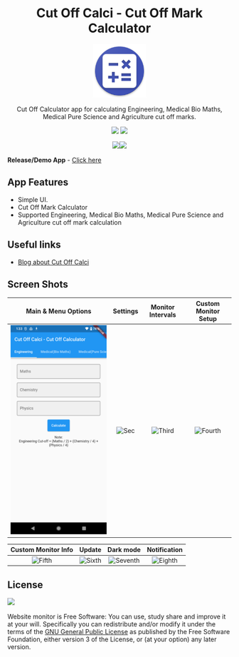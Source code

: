 <h1 align="center">Cut Off Calci - Cut Off Mark Calculator</h1>

<p align="center"><img width="120" height="120" src="assets/app_logo.png " alt="logo"/></p>

<p align="center">
Cut Off Calculator app for calculating Engineering, Medical Bio Maths, Medical Pure Science and Agriculture cut off marks.
</p>

<p align="center">
<a href="https://gitlab.com/manimaran/cut_off_calci/blob/master/LICENSE" alt="GitHub license"><img src="https://img.shields.io/badge/License-GPL%20v3-blue.svg" ></a>
<a href="https://manimaran96.wordpress.com" alt="Developer badge"><img src="https://img.shields.io/badge/developed%20by-Manimaran-blue.svg" ></a>
</p>

<p align="center">
<a href="https://f-droid.org/packages/com.manimarank.cutoffcalci/"><img src="https://fdroid.gitlab.io/artwork/badge/get-it-on.png" width="200px"></a><a href="https://play.google.com/store/apps/details?id=com.manimarank.cutoffcalci"><img src="https://raw.githubusercontent.com/manimaran96/Spell4Wiki/master/files/assets/images/badges/google_play.png" width="200px"></a>
</p>

**Release/Demo App** - [Click here](https://gitlab.com/manimaran/cut_off_calci/-/releases)


## App Features
- Simple UI.
- Cut Off Mark Calculator
- Supported Engineering, Medical Bio Maths, Medical Pure Science and Agriculture cut off mark calculation


## Useful links
 * [Blog about Cut Off Calci](https://manimaran96.wordpress.com/category/android-apps/website-monitor/)


## Screen Shots

| Main & Menu Options | Settings | Monitor Intervals | Custom Monitor Setup |
|:-:|:-:|:-:|:-:|
| ![First](files/screenshots/1.png) | ![Sec](fastlane/metadata/android/en-US/images/phoneScreenshots/2.png?raw=true) | ![Third](fastlane/metadata/android/en-US/images/phoneScreenshots/3.png?raw=true) | ![Fourth](fastlane/metadata/android/en-US/images/phoneScreenshots/4.png?raw=true) |

| Custom Monitor Info | Update | Dark mode | Notification |
|:-:|:-:|:-:|:-:|
| ![Fifth](fastlane/metadata/android/en-US/images/phoneScreenshots/5.png?raw=true) | ![Sixth](fastlane/metadata/android/en-US/images/phoneScreenshots/6.png?raw=true) | ![Seventh](fastlane/metadata/android/en-US/images/phoneScreenshots/7.png?raw=true) | ![Eighth](fastlane/metadata/android/en-US/images/phoneScreenshots/8.png?raw=true) |


## License

<img src="https://raw.githubusercontent.com/manimaran96/Spell4Wiki/master/files/assets/images/badges/gplv3.svg" width="100px"></img>

Website monitor is Free Software: You can use, study share and improve it at your will. 
Specifically you can redistribute and/or modify it under the terms of the [GNU General Public License](https://www.gnu.org/licenses/gpl.html) as published by the Free Software Foundation, either version 3 of the License, or (at your option) any later version.
